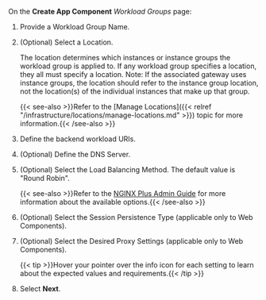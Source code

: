 On the **Create App Component** *Workload Groups* page:

1. Provide a Workload Group Name.
1. (Optional) Select a Location.

   The location determines which instances or instance groups the workload group is applied to. If any workload group specifies a location, they all must specify a location. Note: If the associated gateway uses instance groups, the location should refer to the instance group location, not the location(s) of the individual instances that make up that group.

   {{< see-also >}}Refer to the [Manage Locations]({{< relref "/infrastructure/locations/manage-locations.md" >}}) topic for more information.{{< /see-also >}}
1. Define the backend workload URIs.
1. (Optional) Define the DNS Server.
1. (Optional) Select the Load Balancing Method. The default value is "Round Robin".

   {{< see-also >}}Refer to the [NGINX Plus Admin Guide](https://docs.nginx.com/nginx/admin-guide/load-balancer/http-load-balancer/) for more information about the available options.{{< /see-also >}}

1. (Optional) Select the Session Persistence Type (applicable only to Web Components).
1. (Optional) Select the Desired Proxy Settings (applicable only to Web Components).

   {{< tip >}}Hover your pointer over the info icon for each setting to learn about the expected values and requirements.{{< /tip >}}
1. Select **Next**.

<!-- Do not remove. Keep this code at the bottom of the include -->
<!-- DOCS-498 -->